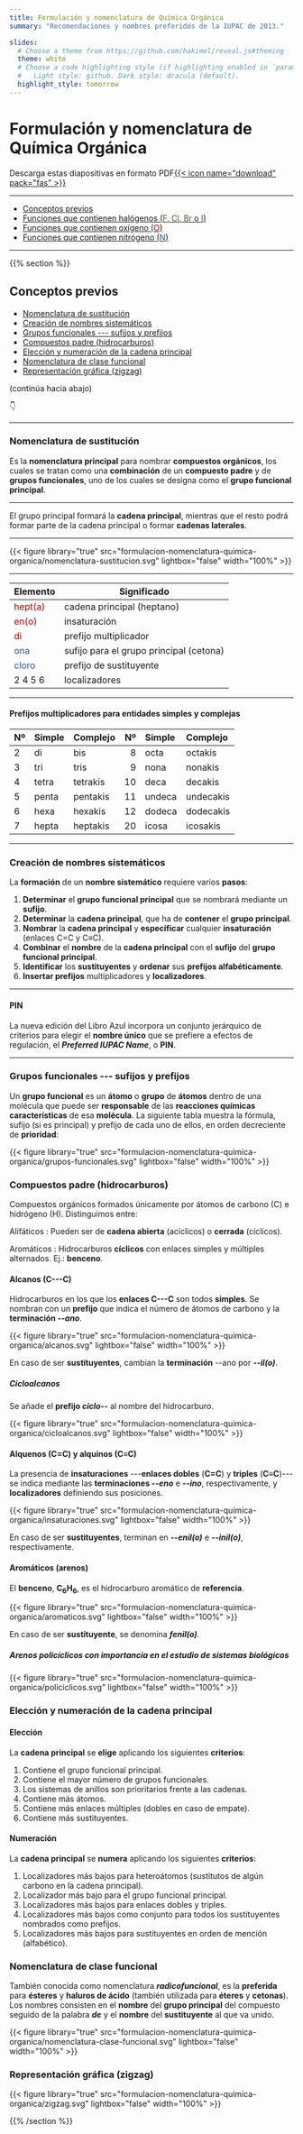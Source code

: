 ```yaml
---
title: Formulación y nomenclatura de Química Orgánica
summary: "Recomendaciones y nombres preferidos de la IUPAC de 2013."

slides:
  # Choose a theme from https://github.com/hakimel/reveal.js#theming
  theme: white
  # Choose a code highlighting style (if highlighting enabled in `params.toml`)
  #   Light style: github. Dark style: dracula (default).
  highlight_style: tomorrow
---
```


# Formulación y nomenclatura de Química Orgánica

Descarga estas diapositivas en formato PDF[{{< icon name="download" pack="fas" >}}](?print-pdf#)

---

- [Conceptos previos](#/2)
- [Funciones que contienen halógenos (<span style="color: #4c5f26">F</span>, <span style="color: #4c5f26">Cl</span>, <span style="color: #4c5f26">Br</span> o <span style="color: #4c5f26">I</span>)](#/3)
- [Funciones que contienen oxígeno (<span style="color: #b50000">O</span>)](#/4)
- [Funciones que contienen nitrógeno (<span style="color: #2a54a9">N</span>)](#/5)

---

{{% section %}}

## Conceptos previos

- [Nomenclatura de sustitución](#/2/1)
- [Creación de nombres sistemáticos](#/2/4)
- [Grupos funcionales --- sufijos y prefijos](#/2/5)
- [Compuestos padre (hidrocarburos)](#/2/15)
- [Elección y numeración de la cadena principal](#/2/15)
- [Nomenclatura de clase funcional](#/2/15)
- [Representación gráfica (zigzag)](#/2/15)

(continúa hacia abajo)

👇

---

### Nomenclatura de sustitución
Es la **nomenclatura principal** para nombrar **compuestos orgánicos**, los cuales se tratan como una **combinación** de un **compuesto padre** y de **grupos funcionales**, uno de los cuales se designa como el **grupo funcional principal**.

---

El grupo principal formará la **cadena principal**, mientras que el resto podrá formar parte de la cadena principal o formar **cadenas laterales**.

---

{{< figure library="true" src="formulacion-nomenclatura-quimica-organica/nomenclatura-sustitucion.svg" lightbox="false" width="100%" >}}

---

| Elemento | Significado |
| --- | --- |
| <span style="color: #b50000">hept(a)</span> | cadena principal (heptano) |
| <span style="color: #b50000">en(o)</span> | insaturación |
| <span style="color: #b50000">di</span> | prefijo multiplicador |
| <span style="color: #2a54a9">ona</span> | sufijo para el grupo principal (cetona) |
| <span style="color: #2a54a9">cloro</span> | prefijo de sustituyente |
| 2 4 5 6 | localizadores |

---

#### Prefijos multiplicadores para entidades simples y complejas

| Nº | Simple | Complejo | Nº | Simple | Complejo |
| :--- | :--- | :--- | ---: | :--- | :--- |
| 2 | di | bis | 8 | octa | octakis |
| 3 | tri | tris | 9 | nona | nonakis |
| 4 | tetra | tetrakis | 10 | deca | decakis |
| 5 | penta | pentakis | 11 | undeca | undecakis |
| 6 | hexa | hexakis | 12 | dodeca | dodecakis |
| 7 | hepta | heptakis | 20 | icosa | icosakis |

---

### Creación de nombres sistemáticos

La **formación** de un **nombre sistemático** requiere varios **pasos**:

1. **Determinar** el **grupo funcional principal** que se nombrará mediante un **sufijo**.
2. **Determinar** la **cadena principal**, que ha de **contener** el **grupo principal**.
3. **Nombrar** la **cadena principal** y **especificar** cualquier **insaturación** (enlaces C=C y C&equiv;C).
4. **Combinar** el **nombre** de la **cadena principal** con el **sufijo** del **grupo funcional principal**.
5. **Identificar** los **sustituyentes** y **ordenar** sus **prefijos alfabéticamente**.
6. **Insertar prefijos** multiplicadores y **localizadores**.

---

#### PIN
La nueva edición del Libro Azul incorpora un conjunto jerárquico de criterios para elegir el **nombre único** que se prefiere a efectos de regulación, el ***Preferred IUPAC Name***, o **PIN**.

---

### Grupos funcionales --- sufijos y prefijos
Un **grupo funcional** es un **átomo** o **grupo** de **átomos** dentro de una molécula que puede ser **responsable** de las **reacciones químicas características** de esa **molécula**. La siguiente tabla muestra la fórmula, sufijo (si es principal) y prefijo de cada uno de ellos, en orden decreciente de **prioridad**:

{{< figure library="true" src="formulacion-nomenclatura-quimica-organica/grupos-funcionales.svg" lightbox="false" width="100%" >}}

### Compuestos padre (hidrocarburos)
Compuestos orgánicos formados únicamente por átomos de carbono (C) e hidrógeno (H). Distinguimos entre:

Alifáticos
: Pueden ser de **cadena abierta** (acíclicos) o **cerrada** (cíclicos).

Aromáticos
: Hidrocarburos **cíclicos** con enlaces simples y múltiples alternados. Ej.: **benceno**.

#### Alcanos (C---C)
Hidrocarburos en los que los **enlaces C---C** son todos **simples**. Se nombran con un **prefijo** que indica el número de átomos de carbono y la **terminación *--ano***.

{{< figure library="true" src="formulacion-nomenclatura-quimica-organica/alcanos.svg" lightbox="false" width="100%" >}}

En caso de ser **sustituyentes**, cambian la **terminación** --ano por ***--il(o)***.

##### Cicloalcanos
Se añade el **prefijo *ciclo--*** al nombre del hidrocarburo.

{{< figure library="true" src="formulacion-nomenclatura-quimica-organica/cicloalcanos.svg" lightbox="false" width="100%" >}}

#### Alquenos (C=C) y alquinos (C&equiv;C)
La presencia de **insaturaciones** ---**enlaces dobles** (**C=C**) y **triples** (**C&equiv;C**)--- se indica mediante las **terminaciones *--eno*** e ***--ino***, respectivamente, y **localizadores** definiendo sus posiciones.

{{< figure library="true" src="formulacion-nomenclatura-quimica-organica/insaturaciones.svg" lightbox="false" width="100%" >}}

En caso de ser **sustituyentes**, terminan en ***--enil(o)*** e ***--inil(o)***, respectivamente.

#### Aromáticos (arenos)
El **benceno**, **C<sub>6</sub>H<sub>6</sub>**, es el hidrocarburo aromático de **referencia**.

{{< figure library="true" src="formulacion-nomenclatura-quimica-organica/aromaticos.svg" lightbox="false" width="100%" >}}

En caso de ser **sustituyente**, se denomina ***fenil(o)***.

##### Arenos policíclicos con importancia en el estudio de sistemas biológicos
{{< figure library="true" src="formulacion-nomenclatura-quimica-organica/policiclicos.svg" lightbox="false" width="100%" >}}

### Elección y numeración de la cadena principal
#### Elección
La **cadena principal** se **elige** aplicando los siguientes **criterios**:

1. Contiene el grupo funcional principal.
2. Contiene el mayor número de grupos funcionales.
3. Los sistemas de anillos son prioritarios frente a las cadenas.
4. Contiene más átomos.
5. Contiene más enlaces múltiples (dobles en caso de empate).
6. Contiene más sustituyentes.
								
#### Numeración
La **cadena principal** se **numera** aplicando los siguientes **criterios**:

1. Localizadores más bajos para heteroátomos (sustitutos de algún carbono en la cadena principal).
2. Localizador más bajo para el grupo funcional principal.
3. Localizadores más bajos para enlaces dobles y triples.
4. Localizadores más bajos como conjunto para todos los sustituyentes nombrados como prefijos.
5. Localizadores más bajos para sustituyentes en orden de mención (alfabético).

### Nomenclatura de clase funcional
También conocida como nomenclatura ***radicofuncional***, es la **preferida** para **ésteres** y **haluros de ácido** (también utilizada para **éteres** y **cetonas**). Los nombres consisten en el **nombre** del **grupo principal** del compuesto seguido de la palabra ***de*** y el **nombre** del **sustituyente** al que va unido.

{{< figure library="true" src="formulacion-nomenclatura-quimica-organica/nomenclatura-clase-funcional.svg" lightbox="false" width="100%" >}}

### Representación gráfica (zigzag)
{{< figure library="true" src="formulacion-nomenclatura-quimica-organica/zigzag.svg" lightbox="false" width="100%" >}}

{{% /section %}}
